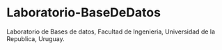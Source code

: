 # Laboratorio-BaseDeDatos
Laboratorio de Bases de datos, Facultad de Ingenieria, Universidad de la Republica, Uruguay.
